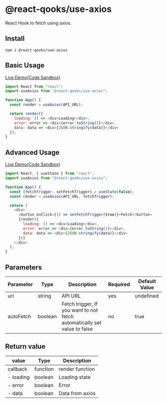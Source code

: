 # @react-qooks/use-axios

React Hook to fetch using axios.

## Install

```
npm i @react-qooks/use-axios
```

## Basic Usage

[Live Demo(Code Sandbox)](https://codesandbox.io/embed/react-qooksuse-axios-basic-example-uige8)

```js
import React from "react";
import useAxios from "@react-qooks/use-axios";

function App() {
  const render = useAxios(API_URL);

  return render({
    loading: () => <div>Loading</div>,
    error: error => <div>{error.toString()}</div>,
    data: data => <div>{JSON.stringify(data)}</div>
  });
}
```

## Advanced Usage

[Live Demo(Code Sandbox)](https://codesandbox.io/embed/react-qooksuse-axios-advanced-example-ob6kj)

```js
import React, { useState } from "react";
import useAxios from "@react-qooks/use-axios";

function App() {
  const [fetchTrigger, setFetchTrigger] = useState(false);
  const render = useAxios(API_URL, fetchTrigger);

  return (
    <div>
      <button onClick={() => setFetchTrigger(true)}>Fetch</button>
      {render({
        loading: () => <div>Loading</div>,
        error: error => <div>{error.toString()}</div>,
        data: data => <div>{JSON.stringify(data)}</div>
      })}
    </div>
  );
}
```

## Parameters

| Parameter | Type    | Description                                                              | Required | Default Value |
| --------- | ------- | ------------------------------------------------------------------------ | -------- | ------------- |
| url       | string  | API URL                                                                  | yes      | undefined     |
| autoFetch | boolean | Fetch trigger, If you want to not fetch automatically set value to false | no       | true          |

## Return value

| value     | Type     | Description     |
| --------- | -------- | --------------- |
| callback  | function | render function |
| - loading | boolean  | Loading state   |
| - error   | boolean  | Error           |
| - data    | boolean  | Data from axios |
